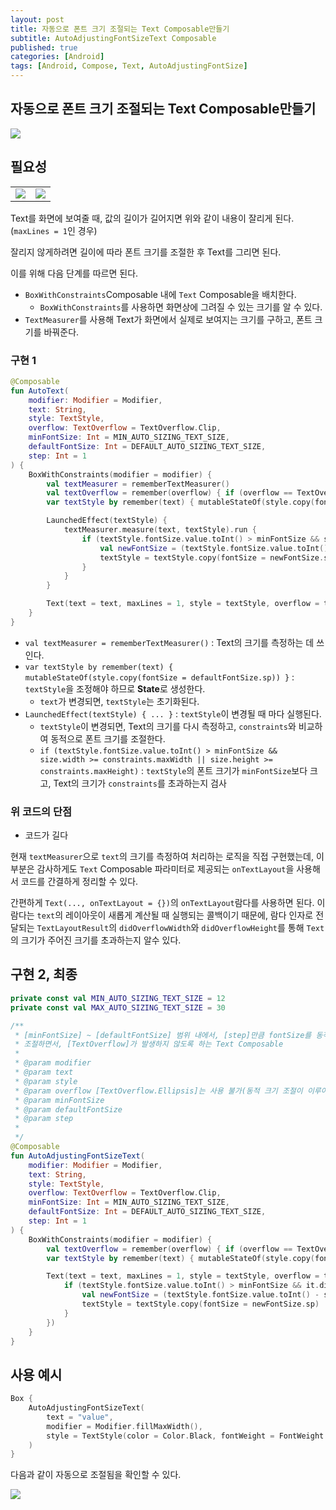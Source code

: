 ```yaml
---
layout: post
title: 자동으로 폰트 크기 조절되는 Text Composable만들기
subtitle: AutoAdjustingFontSizeText Composable
published: true
categories: [Android]
tags: [Android, Compose, Text, AutoAdjustingFontSize]
---
```


## 자동으로 폰트 크기 조절되는 Text Composable만들기

![](https://github.com/pknujsp/pknujsp/assets/48265129/54a14f2f-723a-4b9b-b310-c95973b3fd62)

## 필요성

|                                                                                                     |                                                                                                     |
| :-------------------------------------------------------------------------------------------------: | :-------------------------------------------------------------------------------------------------: |
| <img src="https://github.com/pknujsp/pknujsp/assets/48265129/154a7984-643f-4e67-9a5c-bc5d40514b60"> | <img src="https://github.com/pknujsp/pknujsp/assets/48265129/53127974-2c00-4f2a-b654-037b9fea7e46"> |

Text를 화면에 보여줄 때, 값의 길이가 길어지면 위와 같이 내용이 잘리게 된다.(`maxLines = 1`인 경우)

잘리지 않게하려면 길이에 따라 폰트 크기를 조절한 후 Text를 그리면 된다.

이를 위해 다음 단계를 따르면 된다.
- `BoxWithConstraints`Composable 내에 `Text` Composable을 배치한다.
  - `BoxWithConstraints`를 사용하면 화면상에 그려질 수 있는 크기를 알 수 있다.
- `TextMeasurer`를 사용해 Text가 화면에서 실제로 보여지는 크기를 구하고, 폰트 크기를 바꿔준다.

### 구현 1

```kotlin
@Composable
fun AutoText(
    modifier: Modifier = Modifier,
    text: String,
    style: TextStyle,
    overflow: TextOverflow = TextOverflow.Clip,
    minFontSize: Int = MIN_AUTO_SIZING_TEXT_SIZE,
    defaultFontSize: Int = DEFAULT_AUTO_SIZING_TEXT_SIZE,
    step: Int = 1
) {
    BoxWithConstraints(modifier = modifier) {
        val textMeasurer = rememberTextMeasurer()
        val textOverflow = remember(overflow) { if (overflow == TextOverflow.Ellipsis) TextOverflow.Clip else overflow }
        var textStyle by remember(text) { mutableStateOf(style.copy(fontSize = defaultFontSize.sp)) }

        LaunchedEffect(textStyle) {
            textMeasurer.measure(text, textStyle).run {
                if (textStyle.fontSize.value.toInt() > minFontSize && size.width >= constraints.maxWidth || size.height >= constraints.maxHeight) {
                    val newFontSize = (textStyle.fontSize.value.toInt() - step).coerceAtLeast(minFontSize)
                    textStyle = textStyle.copy(fontSize = newFontSize.sp)
                }
            }
        }

        Text(text = text, maxLines = 1, style = textStyle, overflow = textOverflow)
    }
}
```

- `val textMeasurer = rememberTextMeasurer()` : Text의 크기를 측정하는 데 쓰인다.
- `var textStyle by remember(text) { mutableStateOf(style.copy(fontSize = defaultFontSize.sp)) }` : `textStyle`을 조정해야 하므로 **State**로 생성한다.
  - `text`가 변경되면, `textStyle`는 초기화된다.
- `LaunchedEffect(textStyle) { ... }` : `textStyle`이 변경될 때 마다 실행된다.
  - `textStyle`이 변경되면, Text의 크기를 다시 측정하고, `constraints`와 비교하여 동적으로 폰트 크기를 조절한다.
  - `if (textStyle.fontSize.value.toInt() > minFontSize && size.width >= constraints.maxWidth || size.height >= constraints.maxHeight)` : `textStyle`의 폰트 크기가 `minFontSize`보다 크고, Text의 크기가 `constraints`를 초과하는지 검사


### 위 코드의 단점

- 코드가 길다

현재 `textMeasurer`으로 `text`의 크기를 측정하여 처리하는 로직을 직접 구현했는데, 이 부분은 감사하게도 `Text` Composable 파라미터로 제공되는 `onTextLayout`을 사용해서 코드를 간결하게 정리할 수 있다.

간편하게 `Text(..., onTextLayout = {})`의 `onTextLayout`람다를 사용하면 된다.
이 람다는 `text`의 레이아웃이 새롭게 계산될 때 실행되는 콜백이기 때문에, 람다 인자로 전달되는 `TextLayoutResult`의 `didOverflowWidth`와 `didOverflowHeight`를 통해 `Text`의 크기가 주어진 크기를 초과하는지 알수 있다.



## 구현 2, 최종

```kotlin
private const val MIN_AUTO_SIZING_TEXT_SIZE = 12
private const val MAX_AUTO_SIZING_TEXT_SIZE = 30

/**
 * [minFontSize] ~ [defaultFontSize] 범위 내에서, [step]만큼 fontSize를 동적으로
 * 조절하면서, [TextOverflow]가 발생하지 않도록 하는 Text Composable
 *
 * @param modifier
 * @param text
 * @param style
 * @param overflow [TextOverflow.Ellipsis]는 사용 불가(동적 크기 조절이 이루어지지 않는다)
 * @param minFontSize
 * @param defaultFontSize
 * @param step
 *
 */
@Composable
fun AutoAdjustingFontSizeText(
    modifier: Modifier = Modifier,
    text: String,
    style: TextStyle,
    overflow: TextOverflow = TextOverflow.Clip,
    minFontSize: Int = MIN_AUTO_SIZING_TEXT_SIZE,
    defaultFontSize: Int = DEFAULT_AUTO_SIZING_TEXT_SIZE,
    step: Int = 1
) {
    BoxWithConstraints(modifier = modifier) {
        val textOverflow = remember(overflow) { if (overflow == TextOverflow.Ellipsis) TextOverflow.Clip else overflow }
        var textStyle by remember(text) { mutableStateOf(style.copy(fontSize = defaultFontSize.sp)) }

        Text(text = text, maxLines = 1, style = textStyle, overflow = textOverflow, modifier = Modifier, onTextLayout = {
            if (textStyle.fontSize.value.toInt() > minFontSize && it.didOverflowWidth || it.didOverflowHeight) {
                val newFontSize = (textStyle.fontSize.value.toInt() - step).coerceAtLeast(minFontSize)
                textStyle = textStyle.copy(fontSize = newFontSize.sp)
            }
        })
    }
}
```

## 사용 예시

```kotlin
Box {
    AutoAdjustingFontSizeText(
        text = "value",
        modifier = Modifier.fillMaxWidth(),
        style = TextStyle(color = Color.Black, fontWeight = FontWeight.SemiBold),
    )
}
```

다음과 같이 자동으로 조절됨을 확인할 수 있다.

![](https://github.com/pknujsp/pknujsp/assets/48265129/54a14f2f-723a-4b9b-b310-c95973b3fd62)